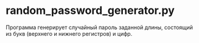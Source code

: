 # random_password_generator.py

Программа генерирует случайный пароль заданной длины, состоящий из букв (верхнего и нижнего регистров) и цифр.
